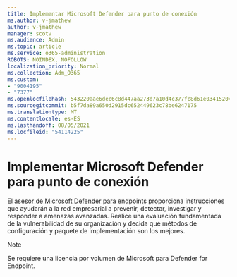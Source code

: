 ```yaml
---
title: Implementar Microsoft Defender para punto de conexión
ms.author: v-jmathew
author: v-jmathew
manager: scotv
ms.audience: Admin
ms.topic: article
ms.service: o365-administration
ROBOTS: NOINDEX, NOFOLLOW
localization_priority: Normal
ms.collection: Adm_O365
ms.custom:
- "9004195"
- "7377"
ms.openlocfilehash: 543220aae6dec6c8d447aa273d7a10d4c377fc8d61e03415204f5fd2eabe6242
ms.sourcegitcommit: b5f7da89a650d2915dc652449623c78be6247175
ms.translationtype: MT
ms.contentlocale: es-ES
ms.lasthandoff: 08/05/2021
ms.locfileid: "54114225"
---
```

# <a name="deploy-microsoft-defender-for-endpoint"></a>Implementar Microsoft Defender para punto de conexión

El [asesor de Microsoft Defender para](https://go.microsoft.com/fwlink/?linkid=2146241) endpoints proporciona instrucciones que ayudarán a la red empresarial a prevenir, detectar, investigar y responder a amenazas avanzadas. Realice una evaluación fundamentada de la vulnerabilidad de su organización y decida qué métodos de configuración y paquete de implementación son los mejores.

> [!NOTE]
> Se requiere una licencia por volumen de Microsoft para Defender for Endpoint.
